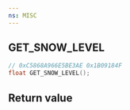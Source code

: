 ```yaml
---
ns: MISC
---
```

## GET_SNOW_LEVEL

```c
// 0xC5868A966E5BE3AE 0x1B09184F
float GET_SNOW_LEVEL();
```


## Return value
